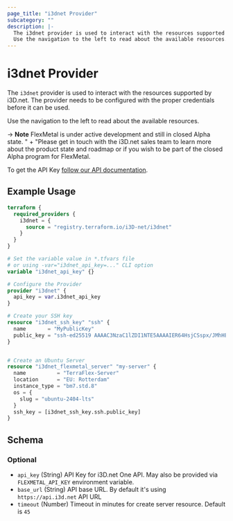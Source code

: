 ```yaml
---
page_title: "i3dnet Provider"
subcategory: ""
description: |-
  The i3dnet provider is used to interact with the resources supported by i3D.net. The provider needs to be configured with the proper credentials before it can be used.
  Use the navigation to the left to read about the available resources.
---
```


# i3dnet Provider

The `i3dnet` provider is used to interact with the resources supported by i3D.net. The provider needs to be configured with the proper credentials before it can be used.

Use the navigation to the left to read about the available resources.

-> **Note** FlexMetal is under active development and still in closed Alpha state. " +
			"Please get in touch with the i3D.net sales team to learn more about the product state and roadmap or if you wish to be part of the closed Alpha program for FlexMetal.

To get the API Key [follow our API documentation](https://www.i3d.net/docs/one/odp/Platform-Overview/APIv3-Authentication/).

## Example Usage

```terraform
terraform {
  required_providers {
    i3dnet = {
      source = "registry.terraform.io/i3D-net/i3dnet"
    }
  }
}

# Set the variable value in *.tfvars file
# or using -var="i3dnet_api_key=..." CLI option
variable "i3dnet_api_key" {}

# Configure the Provider
provider "i3dnet" {
  api_key = var.i3dnet_api_key
}

# Create your SSH key
resource "i3dnet_ssh_key" "ssh" {
  name       = "MyPublicKey"
  public_key = "ssh-ed25519 AAAAC3NzaC1lZDI1NTE5AAAAIER64HsjCSspx/JMhHELr8LgYwW/PdFrfj7Kr6UM76WS john.doe@email.com"
}


# Create an Ubuntu Server
resource "i3dnet_flexmetal_server" "my-server" {
  name          = "TerraFlex-Server"
  location      = "EU: Rotterdam"
  instance_type = "bm7.std.8"
  os = {
    slug = "ubuntu-2404-lts"
  }
  ssh_key = [i3dnet_ssh_key.ssh.public_key]
}
```

<!-- schema generated by tfplugindocs -->
## Schema

### Optional

- `api_key` (String) API Key for i3D.net One API. May also be provided via `FLEXMETAL_API_KEY` environment variable.
- `base_url` (String) API base URL. By default it's using `https://api.i3d.net` API URL
- `timeout` (Number) Timeout in minutes for create server resource. Default is `45`
